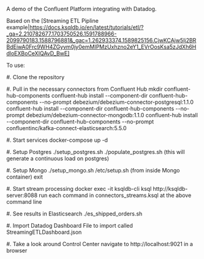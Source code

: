 A demo of the Confluent Platform integrating with Datadog.

Based on the [Streaming ETL Pipline example|https://docs.ksqldb.io/en/latest/tutorials/etl/?_ga=2.210782677.1703750526.1591788966-2099790183.1588796881&_gac=1.262933374.1589825156.CjwKCAjw5Ij2BRBdEiwA0Frc9WH4ZGyvm0jy0emMIPMzUxhzno2eY1_EVrOosKsa5zJdXh6HdloEXBoCeXIQAvD_BwE]

To use:

#. Clone the repository

#. Pull in the necessary connectors from Confluent Hub
	mkdir confluent-hub-components
	confluent-hub install --component-dir confluent-hub-components --no-prompt debezium/debezium-connector-postgresql:1.1.0
	confluent-hub install --component-dir confluent-hub-components --no-prompt debezium/debezium-connector-mongodb:1.1.0
	confluent-hub install --component-dir confluent-hub-components --no-prompt confluentinc/kafka-connect-elasticsearch:5.5.0

#. Start services
	docker-compose up -d

#. Setup Postgres
	./setup_postgres.sh
	./populate_postgres.sh (this will generate a continuous load on postgres)

#. Setup Mongo
	./setup_mongo.sh
	/etc/setup.sh (from inside Mongo container)
	exit

#. Start stream processing
	docker exec -it ksqldb-cli ksql http://ksqldb-server:8088
	run each command in connectors_streams.ksql at the above command line

#. See results in Elasticsearch
	./es_shipped_orders.sh

#. Import Datadog Dashboard
	File to import called StreamingETLDashboard.json

#. Take a look around Control Center
	navigate to http://localhost:9021 in a browser
